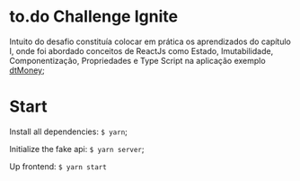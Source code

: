 # to.do Challenge Ignite

Intuito do desafio constituía colocar em prática os aprendizados do capítulo I, onde foi abordado conceitos de ReactJs como Estado, Imutabilidade, Componentização, Propriedades e Type Script na aplicação exemplo [dtMoney](https://github.com/christiancesar/dtmoney-ignite-frontend);


# Start

Install all dependencies: `$ yarn`;

Initialize the fake api: `$ yarn server`;

Up frontend: `$ yarn start`

